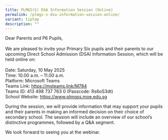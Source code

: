 ```yaml
---
title: PLMGS(S) DSA Information Session (Online)
permalink: /plmgs-s-dsa-information-session-online/
variant: tiptap
description: ""
---
```

<p>Dear Parents and P6 Pupils,
<br>
<br>We are pleased to invite your Primary Six pupils and their parents to
our upcoming Direct School Admission (DSA) Information Session, which will
be held online on:
<br>
<br>Date: Saturday, 10 May 2025
<br>Time: 10.00 a.m. – 11.00 a.m.
<br>Platform: Microsoft Teams
<br>Teams Link:&nbsp;<a href="https://msteams.link/M784" rel="noopener noreferrer nofollow" target="_blank">https://msteams.link/M784</a>
<br>Teams ID: 413 498 737 763 0 (Passcode: Rs6oS3dt)
<br>School Website: <a href="https://www.plmgss.moe.edu.sg" rel="noopener noreferrer nofollow" target="_blank">https://www.plmgss.moe.edu.sg<br></a>
</p>
<p>During the session, we will provide information that may support your
pupils and their parents in making an informed decision on their choice
of secondary school. The session will include an overview of our school’s
distinctive programmes, followed by a Q&amp;A segment.</p>
<p>We look forward to seeing you at the webinar.</p>